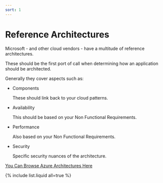 ```yaml
---
sort: 1
---
```


# Reference Architectures

Microsoft - and other cloud vendors - have a multitude of reference architectures.

These should be the first port of call when determining how an application should be architected.

Generally they cover aspects such as:
- Components

    These should link back to your cloud patterns.
- Availability
    
    This should be based on your Non Functional Requirements.
- Performance
    
    Also based on your Non Functional Requirements.
- Security
    
    Specific security nuances of the architecture.

[You Can Browse Azure Architectures Here](https://learn.microsoft.com/en-us/azure/architecture/browse/)

{% include list.liquid all=true %}
